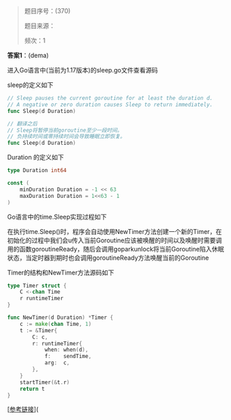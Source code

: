 > 题目序号：(370)
>
> 题目来源：
>
> 频次：1

**答案1**：(dema)

进入Go语言中(当前为1.17版本)的sleep.go文件查看源码

sleep的定义如下

```go
// Sleep pauses the current goroutine for at least the duration d.
// A negative or zero duration causes Sleep to return immediately.
func Sleep(d Duration)

// 翻译之后
// Sleep将暂停当前goroutine至少一段时间。
// 负持续时间或零持续时间会导致睡眠立即恢复。
func Sleep(d Duration)
```

Duration 的定义如下

```go
type Duration int64

const (
	minDuration Duration = -1 << 63
	maxDuration Duration = 1<<63 - 1
)
```

Go语言中的time.Sleep实现过程如下

在执行time.Sleep()时，程序会自动使用NewTimer方法创建一个新的Timer，在初始化的过程中我们会u传入当前Goroutine应该被唤醒的时间以及唤醒时需要调用的函数goroutineReady，随后会调用goparkunlock将当前Goroutine陷入休眠状态，当定时器到期时也会调用goroutineReady方法唤醒当前的Goroutine

Timer的结构和NewTimer方法源码如下

```go
type Timer struct {
	C <-chan Time
	r runtimeTimer
}

func NewTimer(d Duration) *Timer {
	c := make(chan Time, 1)
	t := &Timer{
		C: c,
		r: runtimeTimer{
			when: when(d),
			f:    sendTime,
			arg:  c,
		},
	}
	startTimer(&t.r)
	return t
}
```

[[参考链接](http://c.biancheng.net/view/5723.html)](